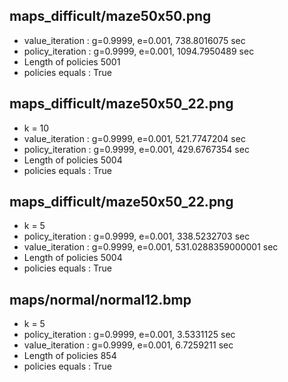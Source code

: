 ## maps_difficult/maze50x50.png
* value_iteration : g=0.9999, e=0.001, 738.8016075 sec
* policy_iteration : g=0.9999, e=0.001, 1094.7950489 sec
* Length of policies 5001
* policies equals : True

## maps_difficult/maze50x50_22.png
* k = 10
* value_iteration : g=0.9999, e=0.001, 521.7747204 sec
* policy_iteration : g=0.9999, e=0.001, 429.6767354 sec
* Length of policies 5004
* policies equals : True

## maps_difficult/maze50x50_22.png
* k = 5
* policy_iteration : g=0.9999, e=0.001, 338.5232703 sec
* value_iteration : g=0.9999, e=0.001, 531.0288359000001 sec
* Length of policies 5004
* policies equals : True

## maps/normal/normal12.bmp
* k = 5
* policy_iteration : g=0.9999, e=0.001, 3.5331125 sec
* value_iteration : g=0.9999, e=0.001, 6.7259211 sec
* Length of policies 854
* policies equals : True
